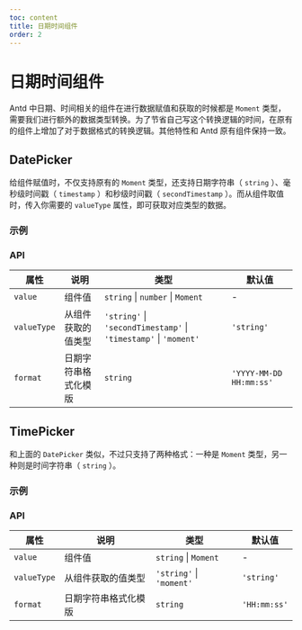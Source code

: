 ```yaml
---
toc: content
title: 日期时间组件
order: 2
---
```


# 日期时间组件

Antd 中日期、时间相关的组件在进行数据赋值和获取的时候都是 `Moment` 类型，需要我们进行额外的数据类型转换。为了节省自己写这个转换逻辑的时间，在原有的组件上增加了对于数据格式的转换逻辑。其他特性和 Antd 原有组件保持一致。

## DatePicker

给组件赋值时，不仅支持原有的 `Moment` 类型，还支持日期字符串（ `string` ）、毫秒级时间戳（ `timestamp` ）和秒级时间戳（ `secondTimestamp` ）。而从组件取值时，传入你需要的 `valueType` 属性，即可获取对应类型的数据。

### 示例

<code src="./demo/datepicker-string.tsx"></code>
<code src="./demo/datepicker-timestamp.tsx"></code>
<code src="./demo/datepicker-secondtimestamp.tsx"></code>

### API

| 属性 | 说明 | 类型 | 默认值 |
| ---- | ---- | --- | ---- |
| `value` | 组件值 | `string` \| `number` \| `Moment` | - |
| `valueType` | 从组件获取的值类型 | `'string'` \| `'secondTimestamp'` \| `'timestamp'` \| `'moment'` | `'string'` |
| `format` | 日期字符串格式化模版 | `string` | `'YYYY-MM-DD HH:mm:ss'` |

## TimePicker

和上面的 `DatePicker` 类似，不过只支持了两种格式：一种是 `Moment` 类型，另一种则是时间字符串（ `string` ）。

### 示例

<code src="./demo/timepicker-string.tsx"></code>

### API

| 属性 | 说明 | 类型 | 默认值 |
| --- | -----| ----- | ---- |
| `value` | 组件值 | `string` \| `Moment` | - |
| `valueType` | 从组件获取的值类型 | `'string'` \| `'moment'` | `'string'` |
| `format` | 日期字符串格式化模版 | `string` | `'HH:mm:ss'` |
